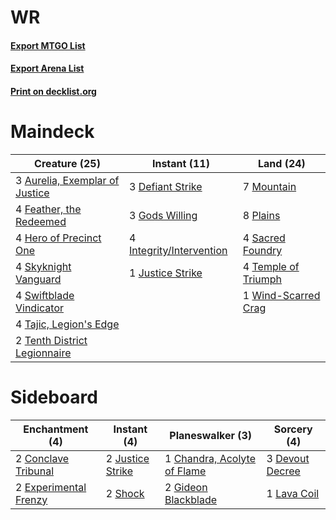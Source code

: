 # WR

#### [Export MTGO List](../collection/WR/WR.txt)
#### [Export Arena List](../collection/WR/WR_arena.txt)
#### [Print on decklist.org](http://decklist.org/?deckmain=3%09Aurelia,%20Exemplar%20of%20Justice%0A3%09Defiant%20Strike%0A4%09Feather,%20the%20Redeemed%0A3%09Gods%20Willing%0A4%09Hero%20of%20Precinct%20One%0A4%09Integrity/Intervention%0A1%09Justice%20Strike%0A7%09Mountain%0A8%09Plains%0A4%09Sacred%20Foundry%0A4%09Skyknight%20Vanguard%0A4%09Swiftblade%20Vindicator%0A4%09Tajic,%20Legion's%20Edge%0A4%09Temple%20of%20Triumph%0A2%09Tenth%20District%20Legionnaire%0A1%09Wind-Scarred%20Crag&deckside=1%09Chandra,%20Acolyte%20of%20Flame%0A2%09Conclave%20Tribunal%0A3%09Devout%20Decree%0A2%09Experimental%20Frenzy%0A2%09Gideon%20Blackblade%0A2%09Justice%20Strike%0A1%09Lava%20Coil%0A2%09Shock)
# Maindeck

|                                              Creature (25)                                              |                                           Instant (11)                                            |                                          Land (24)                                           |
|---------------------------------------------------------------------------------------------------------|---------------------------------------------------------------------------------------------------|----------------------------------------------------------------------------------------------|
|3 [Aurelia, Exemplar of Justice](http://gatherer.wizards.com/Pages/Card/Details.aspx?multiverseid=452903)|3 [Defiant Strike](http://gatherer.wizards.com/Pages/Card/Details.aspx?multiverseid=386515)        |7 [Mountain](http://gatherer.wizards.com/Pages/Card/Details.aspx?multiverseid=439859)         |
|4 [Feather, the Redeemed](http://gatherer.wizards.com/Pages/Card/Details.aspx?multiverseid=461124)       |3 [Gods Willing](http://gatherer.wizards.com/Pages/Card/Details.aspx?multiverseid=442005)          |8 [Plains](http://gatherer.wizards.com/Pages/Card/Details.aspx?multiverseid=439856)           |
|4 [Hero of Precinct One](http://gatherer.wizards.com/Pages/Card/Details.aspx?multiverseid=457155)        |4 [Integrity/Intervention](http://gatherer.wizards.com/Pages/Card/Details.aspx?multiverseid=452977)|4 [Sacred Foundry](http://gatherer.wizards.com/Pages/Card/Details.aspx?multiverseid=405106)   |
|4 [Skyknight Vanguard](http://gatherer.wizards.com/Pages/Card/Details.aspx?multiverseid=466972)          |1 [Justice Strike](http://gatherer.wizards.com/Pages/Card/Details.aspx?multiverseid=452932)        |4 [Temple of Triumph](http://gatherer.wizards.com/Pages/Card/Details.aspx?multiverseid=373560)|
|4 [Swiftblade Vindicator](http://gatherer.wizards.com/Pages/Card/Details.aspx?multiverseid=452953)       |                                                                                                   |1 [Wind-Scarred Crag](http://gatherer.wizards.com/Pages/Card/Details.aspx?multiverseid=405452)|
|4 [Tajic, Legion's Edge](http://gatherer.wizards.com/Pages/Card/Details.aspx?multiverseid=452954)        |                                                                                                   |                                                                                              |
|2 [Tenth District Legionnaire](http://gatherer.wizards.com/Pages/Card/Details.aspx?multiverseid=461149)  |                                                                                                   |                                                                                              |


# Sideboard

|                                        Enchantment (4)                                         |                                        Instant (4)                                        |                                           Planeswalker (3)                                           |                                       Sorcery (4)                                        |
|------------------------------------------------------------------------------------------------|-------------------------------------------------------------------------------------------|------------------------------------------------------------------------------------------------------|------------------------------------------------------------------------------------------|
|2 [Conclave Tribunal](http://gatherer.wizards.com/Pages/Card/Details.aspx?multiverseid=452756)  |2 [Justice Strike](http://gatherer.wizards.com/Pages/Card/Details.aspx?multiverseid=452932)|1 [Chandra, Acolyte of Flame](http://gatherer.wizards.com/Pages/Card/Details.aspx?multiverseid=466880)|3 [Devout Decree](http://gatherer.wizards.com/Pages/Card/Details.aspx?multiverseid=466767)|
|2 [Experimental Frenzy](http://gatherer.wizards.com/Pages/Card/Details.aspx?multiverseid=452849)|2 [Shock](http://gatherer.wizards.com/Pages/Card/Details.aspx?multiverseid=129732)         |2 [Gideon Blackblade](http://gatherer.wizards.com/Pages/Card/Details.aspx?multiverseid=463943)        |1 [Lava Coil](http://gatherer.wizards.com/Pages/Card/Details.aspx?multiverseid=452858)    |

